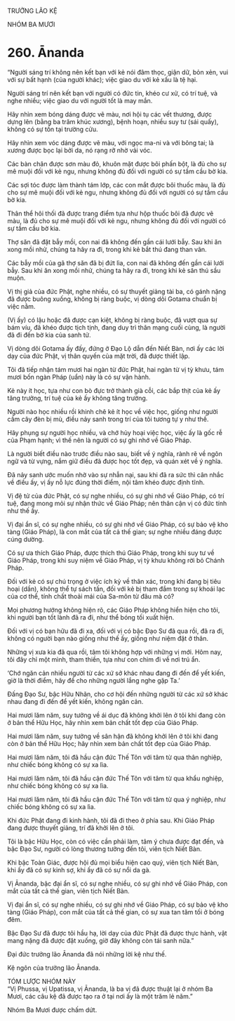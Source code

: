 TRƯỞNG LÃO KỆ

NHÓM BA MƯƠI

# 260. Ānanda

“Người sáng trí không nên kết bạn với kẻ nói đâm thọc, giận dữ, bỏn xẻn, vui với sự bất hạnh (của người khác); việc giao du với kẻ xấu là tệ hại.

Người sáng trí nên kết bạn với người có đức tin, khéo cư xử, có trí tuệ, và nghe nhiều; việc giao du với người tốt là may mắn.

Hãy nhìn xem bóng dáng được vẽ màu, nơi hội tụ các vết thương, được dựng lên (bằng ba trăm khúc xương), bệnh hoạn, nhiều suy tư (sái quấy), không có sự tồn tại trường cửu.

Hãy nhìn xem vóc dáng được vẽ màu, với ngọc ma-ni và với bông tai; là xương được bọc lại bởi da, nó rạng rỡ nhờ vải vóc.

Các bàn chân được sơn màu đỏ, khuôn mặt được bôi phấn bột, là đủ cho sự mê muội đối với kẻ ngu, nhưng không đủ đối với người có sự tầm cầu bờ kia.

Các sợi tóc được làm thành tám lớp, các con mắt được bôi thuốc màu, là đủ cho sự mê muội đối với kẻ ngu, nhưng không đủ đối với người có sự tầm cầu bờ kia.

Thân thể hôi thối đã được trang điểm tựa như hộp thuốc bôi đã được vẽ màu, là đủ cho sự mê muội đối với kẻ ngu, nhưng không đủ đối với người có sự tầm cầu bờ kia.

Thợ săn đã đặt bẫy mồi, con nai đã không đến gần cái lưới bẫy. Sau khi ăn xong mồi nhử, chúng ta hãy ra đi, trong khi kẻ bắt thú đang than vãn.

Các bẫy mồi của gã thợ săn đã bị đứt lìa, con nai đã không đến gần cái lưới bẫy. Sau khi ăn xong mồi nhử, chúng ta hãy ra đi, trong khi kẻ săn thú sầu muộn.

Vị thị giả của đức Phật, nghe nhiều, có sự thuyết giảng tài ba, có gánh nặng đã được buông xuống, không bị ràng buộc, vị dòng dõi Gotama chuẩn bị việc nằm.

(Vị ấy) có lậu hoặc đã được cạn kiệt, không bị ràng buộc, đã vượt qua sự bám víu, đã khéo được tịch tịnh, đang duy trì thân mạng cuối cùng, là người đã đi đến bờ kia của sanh tử.

Vị dòng dõi Gotama ấy đấy, đứng ở Đạo Lộ dẫn đến Niết Bàn, nơi ấy các lời dạy của đức Phật, vị thân quyến của mặt trời, đã được thiết lập.

Tôi đã tiếp nhận tám mươi hai ngàn từ đức Phật, hai ngàn từ vị tỳ khưu, tám mươi bốn ngàn Pháp (uẩn) này là có sự vận hành.

Kẻ này ít học, tựa như con bò đực trở thành già cỗi, các bắp thịt của kẻ ấy tăng trưởng, trí tuệ của kẻ ấy không tăng trường.

Người nào học nhiều rồi khinh chê kẻ ít học về việc học, giống như người cầm cây đèn bị mù, điều nảy sanh trong trí của tôi tương tự y như thế.

Hãy phụng sự người học nhiều, và chớ hủy hoại việc học, việc ấy là gốc rễ của Phạm hạnh; vì thế nên là người có sự ghi nhớ về Giáo Pháp.

Là người biết điều nào trước điều nào sau, biết về ý nghĩa, rành rẽ về ngôn ngữ và từ vựng, nắm giữ điều đã được học tốt đẹp, và quán xét về ý nghĩa.

Đã nảy sanh ước muốn nhờ vào sự nhẫn nại, sau khi đã ra sức thì cân nhắc về điều ấy, vị ấy nỗ lực đúng thời điểm, nội tâm khéo được định tĩnh.

Vị đệ tử của đức Phật, có sự nghe nhiều, có sự ghi nhớ về Giáo Pháp, có trí tuệ, đang mong mỏi sự nhận thức về Giáo Pháp; nên thân cận vị có đức tính như thế ấy.

Vị đại ẩn sĩ, có sự nghe nhiều, có sự ghi nhớ về Giáo Pháp, có sự bảo vệ kho tàng (Giáo Pháp), là con mắt của tất cả thế gian; sự nghe nhiều đáng được cúng dường.

Có sự ưa thích Giáo Pháp, được thích thú Giáo Pháp, trong khi suy tư về Giáo Pháp, trong khi suy niệm về Giáo Pháp, vị tỳ khưu không rời bỏ Chánh Pháp.

Đối với kẻ có sự chú trọng ở việc ích kỷ về thân xác, trong khi đang bị tiêu hoại (dần), không thể tự sách tấn, đối với kẻ bị tham đắm trong sự khoái lạc của cơ thể, tính chất thoải mái của Sa-môn từ đâu mà có?

Mọi phương hướng không hiện rõ, các Giáo Pháp không hiển hiện cho tôi, khi người bạn tốt lành đã ra đi, như thể bóng tối xuất hiện.

Đối với vị có bạn hữu đã đi xa, đối với vị có bậc Đạo Sư đã qua rồi, đã ra đi, không có người bạn nào giống như thế ấy, giống như niệm đặt ở thân.

Những vị xưa kia đã qua rồi, tâm tôi không hợp với những vị mới. Hôm nay, tôi đây chỉ một mình, tham thiền, tựa như con chim đi về nơi trú ẩn.

‘Chớ ngăn cản nhiều người từ các xứ sở khác nhau đang đi đến để yết kiến, giờ là thời điểm, hãy để cho những người lắng nghe gặp Ta.’

Đấng Đạo Sư, bậc Hữu Nhãn, cho cơ hội đến những người từ các xứ sở khác nhau đang đi đến để yết kiến, không ngăn cản.

Hai mươi lăm năm, suy tưởng về ái dục đã không khởi lên ở tôi khi đang còn ở bản thể Hữu Học, hãy nhìn xem bản chất tốt đẹp của Giáo Pháp.

Hai mươi lăm năm, suy tưởng về sân hận đã không khởi lên ở tôi khi đang còn ở bản thể Hữu Học; hãy nhìn xem bản chất tốt đẹp của Giáo Pháp.

Hai mươi lăm năm, tôi đã hầu cận đức Thế Tôn với tâm từ qua thân nghiệp, như chiếc bóng không có sự xa lìa.

Hai mươi lăm năm, tôi đã hầu cận đức Thế Tôn với tâm từ qua khẩu nghiệp, như chiếc bóng không có sự xa lìa.

Hai mươi lăm năm, tôi đã hầu cận đức Thế Tôn với tâm từ qua ý nghiệp, như chiếc bóng không có sự xa lìa.

Khi đức Phật đang đi kinh hành, tôi đã đi theo ở phía sau. Khi Giáo Pháp đang được thuyết giảng, trí đã khởi lên ở tôi.

Tôi là bậc Hữu Học, còn có việc cần phải làm, tâm ý chưa được đạt đến, và bậc Đạo Sư, người có lòng thương tưởng đến tôi, viên tịch Niết Bàn.

Khi bậc Toàn Giác, được hội đủ mọi biểu hiện cao quý, viên tịch Niết Bàn, khi ấy đã có sự kinh sợ, khi ấy đã có sự nổi da gà.

Vị Ānanda, bậc đại ẩn sĩ, có sự nghe nhiều, có sự ghi nhớ về Giáo Pháp, con mắt của tất cả thế gian, viên tịch Niết Bàn.

Vị đại ẩn sĩ, có sự nghe nhiều, có sự ghi nhớ về Giáo Pháp, có sự bảo vệ kho tàng (Giáo Pháp), con mắt của tất cả thế gian, có sự xua tan tăm tối ở bóng đêm.

Bậc Đạo Sư đã được tôi hầu hạ, lời dạy của đức Phật đã được thực hành, vật mang nặng đã được đặt xuống, giờ đây không còn tái sanh nữa.”

Đại đức trưởng lão Ānanda đã nói những lời kệ như thế.

Kệ ngôn của trưởng lão Ānanda.

TÓM LƯỢC NHÓM NÀY  
“Vị Phussa, vị Upatissa, vị Ānanda, là ba vị đã được thuật lại ở nhóm Ba Mươi, các câu kệ đã được tạo ra ở tại nơi ấy là một trăm lẻ năm.”

Nhóm Ba Mươi được chấm dứt.
